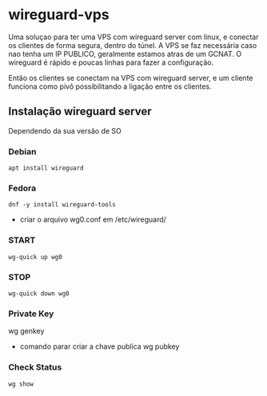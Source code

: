 # wireguard-vps
Uma soluçao para ter uma VPS com wireguard server com linux, e conectar os clientes de forma segura, dentro do túnel.
A VPS se faz necessária caso nao tenha um IP PUBLICO, geralmente estamos atras de um GCNAT.
O wireguard é rápido e poucas linhas para fazer a configuração.


Então os clientes se conectam na VPS com wireguard server, e um cliente funciona como pivô possibilitando a ligação entre os clientes.

## Instalação wireguard server
Dependendo da sua versão de SO
### Debian
``` 
apt install wireguard
```

### Fedora 
```
dnf -y install wireguard-tools
```

* criar o arquivo wg0.conf em /etc/wireguard/

### START
```
wg-quick up wg0
```

### STOP
```
wg-quick down wg0
```
### Private Key 
wg genkey
* comando parar criar a chave publica wg pubkey

### Check Status
```
wg show
```



